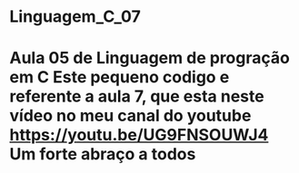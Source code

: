 # Linguagem_C_07
# Aula 05 de Linguagem de progração em C Este pequeno codigo e referente a aula 7, que esta neste vídeo no meu canal do youtube https://youtu.be/UG9FNSOUWJ4 Um forte abraço a todos

